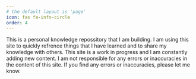 ```yaml
---
# the default layout is 'page'
icon: fas fa-info-circle
order: 4
---
```

This is a personal knowledge repossitory that I am building. I am using this site to quickly refrence things that I have learned and to share my knowledge with others. This site is a work in progress and I am constantly adding new content. I am not responsible for any errors or inaccuracies in the content of this site. If you find any errors or inaccuracies, please let me know.
